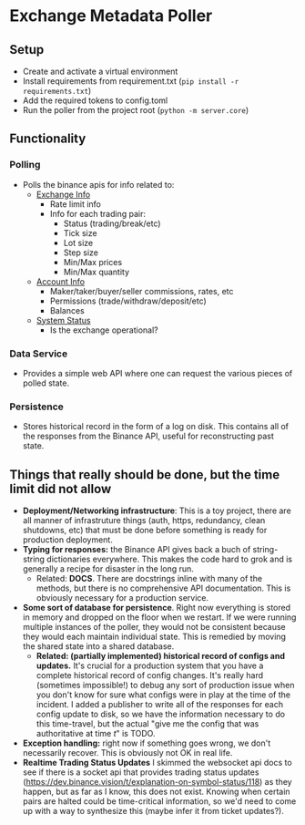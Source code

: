 # Exchange Metadata Poller
## Setup
- Create and activate a virtual environment 
- Install requirements from requirement.txt (`pip install -r requirements.txt`)
- Add the required tokens to config.toml
- Run the poller from the project root (`python -m server.core`)
## Functionality
### Polling
- Polls the binance apis for info related to:
  - [Exchange Info](https://developers.binance.com/docs/binance-spot-api-docs/rest-api#exchange-information)
    - Rate limit info
    - Info for each trading pair:
      - Status (trading/break/etc)
      - Tick size
      - Lot size
      - Step size
      - Min/Max prices
      - Min/Max quantity
  - [Account Info](https://developers.binance.com/docs/binance-spot-api-docs/rest-api#account-information-user_data)
    - Maker/taker/buyer/seller commissions, rates, etc
    - Permissions (trade/withdraw/deposit/etc)
    - Balances
  - [System Status](https://binance-docs.github.io/apidocs/spot/en/#system-status-system)
    - Is the exchange operational?
### Data Service
- Provides a simple web API where one can request the various pieces of polled state.
### Persistence
- Stores historical record in the form of a log on disk. This contains all of the responses from the Binance API, useful for
    reconstructing past state.

## Things that really should be done, but the time limit did not allow
- **Deployment/Networking infrastructure**: This is a toy project, there are all manner of infrastruture things (auth, https, redundancy, clean shutdowns, etc)
    that must be done before something is ready for production deployment. 
- **Typing for responses:** the Binance API gives back a buch of string-string dictionaries everywhere. This makes
    the code hard to grok and is generally a recipe for disaster in the long run.
  - Related: **DOCS**. There are docstrings inline with many of the methods, but there is no comprehensive API documentation.
    This is obviously necessary for a production service.
- **Some sort of database for persistence**. Right now everything is stored in memory and dropped on the floor when we restart.
    If we were running multiple instances of the poller, they would not be consistent because they would each maintain individual state.
    This is remedied by moving the shared state into a shared database.
  - **Related: (partially implemented) historical record of configs and updates.** It's crucial for a production system that you have a complete
    historical record of config changes. It's really hard (sometimes impossible!) to debug any sort of production issue
    when you don't know for sure what configs were in play at the time of the incident. I added a publisher to write all 
    of the responses for each config update to disk, so we have the information necessary to do this time-travel, but
    the actual "give me the config that was authoritative at time _t_" is TODO.
- **Exception handling:** right now if something goes wrong, we don't necessarily recover. This is obviously not OK in real life.
- **Realtime Trading Status Updates** I skimmed the websocket api docs to see if there is a socket api that provides 
    trading status updates (https://dev.binance.vision/t/explanation-on-symbol-status/118) as they happen, but as far as
    I know, this does not exist. Knowing when certain pairs are halted could be time-critical information, so we'd need
    to come up with a way to synthesize this (maybe infer it from ticket updates?).

